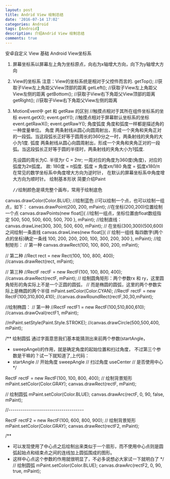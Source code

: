```yaml
---
layout: post
title: Andrid View 绘制总结
date: '2016-07-14 17:02'
categories: Android
tags: [Android]
description: 介绍Andrid View 绘制总结
comments: true
---
```


安卓自定义 View 基础
Android View坐标系
1. 屏幕坐标系以屏幕左上角为坐标原点，向右为x轴增大方向，向下为y轴增大方向
2. View的坐标系 注意：View的坐标系统是相对于父控件而言的.
    getTop();       //获取子View左上角距父View顶部的距离
    getLeft();      //获取子View左上角距父View左侧的距离
    getBottom();    //获取子View右下角距父View顶部的距离
    getRight();     //获取子View右下角距父View左侧的距离
3. MotionEvent中 get 和 getRaw 的区别
    //触摸点相对于其所在组件坐标系的坐标
    event.getX();
    event.getY();
    //触摸点相对于屏幕默认坐标系的坐标
    event.getRawX();
    event.getRawY();
角度弧度
    角度和弧度一样都是描述角的一种度量单位。
    角度	两条射线从圆心向圆周射出，形成一个夹角和夹角正对的一段弧。当这段弧长正好等于圆周长的360分之一时，两条射线的夹角的大小为1度.
    弧度	两条射线从圆心向圆周射出，形成一个夹角和夹角正对的一段弧。当这段弧长正好等于圆的半径时，两条射线的夹角大小为1弧度.

    先设圆的周长为C. 半径为r
    C = 2πr;
    一周对应的角度为360度(角度)，对应的弧度为2π弧度。
    故: 180度 = π弧度. 弧度 = 角度xπ/180 角度 = 弧度x180/π
    在常见的数学坐标系中角度增大方向为逆时针，
    在默认的屏幕坐标系中角度增大方向为顺时针。
绘制基本形状
   简要介绍Paint
   <pre>
   //绘制颜色是填充整个画布，常用于绘制底色
canvas.drawColor(Color.BLUE); //绘制蓝色
//可以绘制一个点，也可以绘制一组点，如下：
canvas.drawPoint(200, 200, mPaint);     //在坐标(200,200)位置绘制一个点
canvas.drawPoints(new float[]{          //绘制一组点，坐标位置由float数组指定
        500, 500,
        500, 600,
        500, 700
}, mPaint);
//绘制直线：
canvas.drawLine(300, 300, 500, 600, mPaint);    // 在坐标(300,300)(500,600)之间绘制一条直线
canvas.drawLines(new float[]{               // 绘制一组线 每四数字(两个点的坐标)确定一条线
        100, 200, 200, 200,
        100, 300, 200, 300
}, mPaint);
//绘制矩形：
// 第一种
canvas.drawRect(100, 100, 800, 200, mPaint);

// 第二种
//Rect rect = new Rect(100, 100, 800, 400);
//canvas.drawRect(rect, mPaint);

// 第三种
//RectF rectF = new RectF(100, 100, 800, 400);
//canvas.drawRect(rectF, mPaint);
// 绘制圆角矩形：两个参数rx 和 ry，这里圆角矩形的角实际上不是一个正圆的圆弧，
// 而是椭圆的圆弧，这里的两个参数实际上是椭圆的两个半径
mPaint.setColor(Color.CYAN);
//RectF rectF = new RectF(100,310,800,410);
//canvas.drawRoundRect(rectF,30,30,mPaint);

//绘制椭圆：
// 第一种
//RectF rectF1 = new RectF(100,510,800,610);
//canvas.drawOval(rectF1, mPaint);

//mPaint.setStyle(Paint.Style.STROKE);
//canvas.drawCircle(500,500,400, mPaint);

/** 绘制圆弧 通过字面意思我们基本能猜测出来前两个参数(startAngle，
 * sweepAngel)的作用，就是确定角度的起始位置和扫过角度， 不过第三个参数是干嘛的？试一下就知道了,上代码：
 * startAngle  // 开始角度
 sweepAngle  // 扫过角度
 useCenter   // 是否使用中心
 */

RectF rectF = new RectF(100, 100, 800, 400);
// 绘制背景矩形
mPaint.setColor(Color.GRAY);
canvas.drawRect(rectF, mPaint);

// 绘制圆弧
mPaint.setColor(Color.BLUE);
canvas.drawArc(rectF, 0, 90, false, mPaint);

//-------------------------------------

RectF rectF2 = new RectF(100, 600, 800, 900);
// 绘制背景矩形
mPaint.setColor(Color.GRAY);
canvas.drawRect(rectF2, mPaint);

/**
 * 可以发现使用了中心点之后绘制出来类似于一个扇形，而不使用中心点则是圆弧起始点和结束点之间的连线加上圆弧围成的图形。
 * 这样中心点这个参数的作用就很明显了，不必多说想必大家试一下就明白了
 */
// 绘制圆弧
mPaint.setColor(Color.BLUE);
canvas.drawArc(rectF2, 0, 90, true, mPaint);
   </pre>
